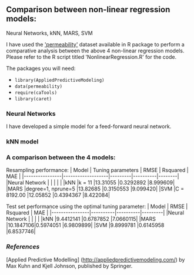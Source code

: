 ## Comparison between non-linear regression models:
Neural Networks, kNN, MARS, SVM

I have used the ['permeability'](http://appliedpredictivemodeling.com/data) dataset available in R package to perform a comparative analysis between the above 4 non-linear regression models. Please refer to the R script titled 'NonlinearRegression.R' for the code.

The packages you will need:
- `library(AppliedPredictiveModeling)`
- `data(permeability)`
- `require(caTools)`
- `library(caret)`


### Neural Networks
I have developed a simple model for a feed-forward neural network.


### kNN model

### A comparison between the 4 models:

Resampling performance:
| Model          | Tuning parameters | RMSE    | Rsquared | MAE    |
|----------------|-------------------|---------|----------|--------|
|Neural Network  |                   |         |          |        |
|kNN             |k = 11             |13.31055 |0.3292892 |8.999609|
|MARS            |degree=1, nprune=5 |13.82685 |0.3150553 |9.099420|
|SVM             |C = 8192.00        |12.05852 |0.4394367 |8.422084|

Test set performance using the optimal tuning parameter:
| Model          | RMSE     | Rsquared | MAE     |
|----------------|----------|----------|---------|
|Neural Network  |          |          |         |
|kNN             |9.4412141 |0.6787852 |7.0660115|
|MARS            |10.1847106|0.5974051 |6.9809899|
|SVM             |9.8999781 |0.6145958 |6.8537746|


### *References*
[Applied Predictive Modelling] (http://appliedpredictivemodeling.com/) by Max Kuhn and Kjell Johnson, published by Springer.


